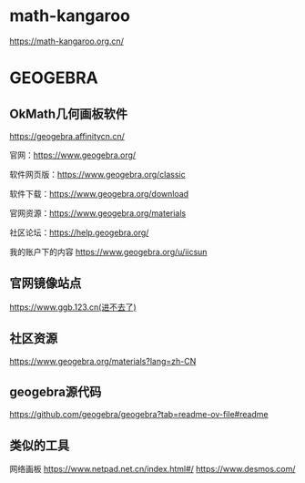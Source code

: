 
# math-kangaroo

https://math-kangaroo.org.cn/


# GEOGEBRA 
## OkMath几何画板软件
https://geogebra.affinitycn.cn/

官网：https://www.geogebra.org/

软件网页版：https://www.geogebra.org/classic

软件下载：https://www.geogebra.org/download

官网资源：https://www.geogebra.org/materials

社区论坛：https://help.geogebra.org/

我的账户下的内容
https://www.geogebra.org/u/iicsun

## 官网镜像站点
https://www.ggb.123.cn(进不去了)

## 社区资源
https://www.geogebra.org/materials?lang=zh-CN

## geogebra源代码
https://github.com/geogebra/geogebra?tab=readme-ov-file#readme

## 类似的工具 
网络画板 https://www.netpad.net.cn/index.html#/
https://www.desmos.com/
